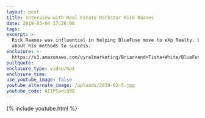 ```yaml
---
layout: post
title: Interview with Real Estate Rockstar Rick Raanes
date: 2019-03-04 17:26:00
tags:
excerpt: >-
  Rick Raanes was influential in helping BlueFuse move to eXp Realty. Learn more
  about his methods to success.
enclosure: >-
  https://s3.amazonaws.com/vyralmarketing/Brian+and+Tisha+White/BlueFuse+Realty-+How+to+Buy+and+Sell+Homes+Simultaneously.mp4
pullquote:
enclosure_type: video/mp4
enclosure_time:
use_youtube_image: false
youtube_alternate_image: /uploads/2019-03-5.jpg
youtube_code: AIIPSadiQ9Q
---
```


{% include youtube.html %}